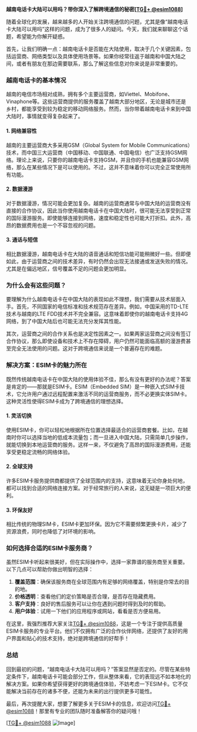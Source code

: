 **越南电话卡大陆可以用吗？带你深入了解跨境通信的秘密[[TG💪+ @esim1088](https://t.me/s/esim1088)]**

随着全球化的发展，越来越多的人开始关注跨境通信的问题，尤其是像“越南电话卡大陆可以用吗”这样的问题，成为了很多人的疑问。今天，我们就来聊聊这个话题，希望能为你解开疑惑。

首先，让我们明确一点：越南电话卡是否能在大陆使用，取决于几个关键因素，包括运营商、网络类型以及具体使用场景等。如果你经常往返于越南和中国大陆之间，或者有朋友在那边需要联系，那么了解这些信息对你来说是非常重要的。

### **越南电话卡的基本情况**

越南的电信市场相对成熟，拥有多个主要运营商，如Viettel、Mobifone、Vinaphone等。这些运营商提供的服务覆盖了越南大部分地区，无论是城市还是乡村，都能享受到较为稳定的移动网络服务。然而，当你带着越南电话卡来到中国大陆时，事情就变得复杂起来了。

#### **1. 网络兼容性**
越南的主要运营商大多采用GSM（Global System for Mobile Communications）技术，而中国三大运营商（中国移动、中国联通、中国电信）也广泛支持GSM网络。理论上来说，只要你的越南电话卡支持GSM，并且你的手机也能兼容GSM网络，那么在某些情况下是可以使用的。不过，这并不意味着你可以完全正常使用所有功能。

#### **2. 数据漫游**
对于数据漫游，情况可能会更加复杂。越南的运营商通常与中国大陆的运营商没有直接的合作协议，因此当你使用越南电话卡在中国大陆时，很可能无法享受到正常的国际漫游服务。即使能够连接到网络，速度和稳定性也可能大打折扣。此外，高昂的数据费用也是一个不容忽视的问题。

#### **3. 通话与短信**
相比数据漫游，越南电话卡在大陆的语音通话和短信功能可能稍微好一些。但即便如此，由于运营商之间的技术差异，有时仍然会出现无法接通或发送失败的情况。尤其是在偏远地区，信号覆盖不足的问题会更加明显。

### **为什么会有这些问题？**

要理解为什么越南电话卡在中国大陆的表现如此不理想，我们需要从技术层面入手。首先，不同国家的电信标准和技术规范存在差异。例如，中国采用的TD-LTE技术与越南的LTE FDD技术并不完全兼容。这意味着即使你的越南电话卡支持4G网络，到了中国大陆后也可能无法充分发挥其性能。

其次，运营商之间的合作关系也是决定性因素之一。如果两家运营商之间没有签订合作协议，那么即使设备和技术上不存在障碍，用户仍然可能面临高额的漫游费甚至完全无法使用的问题。这对于跨境通信来说是一个普遍存在的难题。

### **解决方案：ESIM卡的魅力所在**

既然传统越南电话卡在中国大陆的使用体验不佳，那么有没有更好的办法呢？答案是肯定的——那就是ESIM卡。ESIM（Embedded SIM）是一种嵌入式SIM卡技术，它允许用户通过远程配置来激活不同的运营商服务，而不必更换实体SIM卡。这种灵活性使得ESIM卡成为了跨境通信的理想选择。

#### **1. 灵活切换**
使用ESIM卡，你可以轻松地根据所在位置选择最适合的运营商套餐。比如，在越南时你可以选择当地的低成本流量包；而一旦进入中国大陆，只需简单几步操作，就能切换到本地运营商的服务。这样一来，不仅避免了高昂的国际漫游费用，还能享受更稳定流畅的网络体验。

#### **2. 全球支持**
许多ESIM卡服务提供商都提供了全球范围内的支持，这意味着无论你身处何地，都可以找到合适的网络连接方案。对于经常旅行的人来说，这无疑是一项巨大的便利。

#### **3. 环保友好**
相比传统的物理SIM卡，ESIM卡更加环保。因为它不需要频繁更换卡片，减少了资源浪费，同时也降低了对环境的影响。

### **如何选择合适的ESIM卡服务商？**

虽然ESIM卡听起来很美好，但在实际操作中，选择一家靠谱的服务商至关重要。以下几点可以帮助你做出明智的选择：

1. **覆盖范围**：确保该服务商在全球范围内有足够的网络覆盖，特别是你常去的目的地。
2. **价格透明**：查看他们的定价策略是否合理，是否存在隐藏费用。
3. **客户支持**：良好的售后服务可以让你在遇到问题时得到及时的帮助。
4. **用户体验**：试用一下他们的应用程序或网站，看看是否方便易用。

在这里，我强烈推荐大家关注[TG💪+ @esim1088](https://t.me/s/esim1088)，这是一个专注于提供高质量ESIM卡服务的专业平台。他们不仅拥有广泛的合作伙伴网络，还提供了友好的用户界面和贴心的技术支持，绝对是跨境通信的好帮手！

### **总结**

回到最初的问题，“越南电话卡大陆可以用吗？”答案显然是否定的。尽管在某些特定条件下，越南电话卡可能会部分工作，但从整体来看，它的表现远不如本地化的解决方案。如果你希望获得更好的跨境通信体验，不妨考虑一下ESIM卡。它不仅能解决当前存在的诸多不便，还能为未来的出行提供更多可能性。

最后，再次提醒大家，想要了解更多关于ESIM卡的信息，欢迎访问[TG💪+ @esim1088](https://t.me/s/esim1088)！那里有专业的团队随时准备解答你的疑问哦！

[[TG💪+ @esim1088](https://t.me/s/esim1088) ![Image](https://i.postimg.cc/4NQfJmqS/Snipaste-2025-05-13-00-14-12.png)]